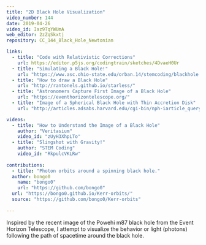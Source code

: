 ```yaml
---
title: "2D Black Hole Visualization"
video_number: 144
date: 2019-04-26
video_id: Iaz9TqYWUmA
web_editor: 2zZqSkxtj
repository: CC_144_Black_Hole_Newtonian

links:
  - title: "Code with Relativistic Corrections"
    url: https://editor.p5js.org/codingtrain/sketches/4DvaeH0Ur
  - title: "Simulating a Black Hole!"
    url: "https://www.asc.ohio-state.edu/orban.14/stemcoding/blackhole.html"
  - title: "How to draw a Black Hole"
    url: "http://rantonels.github.io/starless/"
  - title: "Astronomers Capture First Image of a Black Hole"
    url: "https://eventhorizontelescope.org/"
  - title: "Image of a Spherical Black Hole with Thin Accretion Disk"
    url: "http://articles.adsabs.harvard.edu/cgi-bin/nph-iarticle_query?1979A&A....75..228L"

videos:
  - title: "How to Understand the Image of a Black Hole"
    author: "Veritasium"
    video_id: "zUyH3XhpLTo"
  - title: "Slingshot with Gravity!"
    author: "STEM Coding"
    video_id: "RkpulcVKLRw"
    
contributions:
  - title: "Photon orbits around a spinning black hole."
  author: bongo0
    name: "bongo0"
    url: "https://github.com/bongo0"
  url: "https://bongo0.github.io/Kerr-orbits/"
  source: "https://github.com/bongo0/Kerr-orbits"
  
---
```


Inspired by the recent image of the Powehi m87 black hole from the Event Horizon Telescope, I attempt to visualize the behavior or light (photons) following the  path of spacetime around the black hole.

